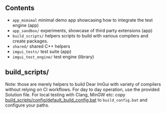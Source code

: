 ## Contents

- `app_mimimal` minimal demo app showcasing how to integrate the test engine (app)
- `app_sandbox/` experiments, showcase of third party extensions (app)
- `build_scripts/` helpers scripts to build with various compilers and create packages.
- `shared/` shared C++ helpers
- `imgui_tests/` test suite (app)
- `imgui_test_engine/` test engine (library)


## build_scripts/

Note: those are merely helpers to build Dear ImGui with variety of compilers without relying on CI workflows.
For day to day operation, use the provided Solution file.
For local testing with Clang, MinGW etc: copy [build_scripts/config/default_build_config.bat](https://github.com/ocornut/imgui_dev/blob/main/build_scripts/config/default_build_config.bat) to `build_config.bat` and configure your paths.

